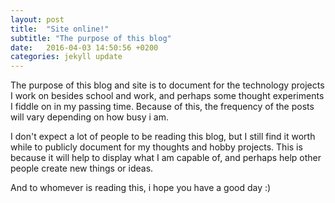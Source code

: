 ```yaml
---
layout: post
title:  "Site online!"
subtitle: "The purpose of this blog"
date:   2016-04-03 14:50:56 +0200
categories: jekyll update
---
```

The purpose of this blog and site is to document for the technology projects I work on besides school and work, and perhaps some thought experiments I fiddle on in my passing time. Because of this, the frequency of the posts will vary depending on how busy i am.

I don't expect a lot of people to be reading this blog, but I still find it worth while to publicly document for my thoughts and hobby projects. This is because it will help to display what I am capable of, and perhaps help other people create new things or ideas.

And to whomever is reading this, i hope you have a good day :)
